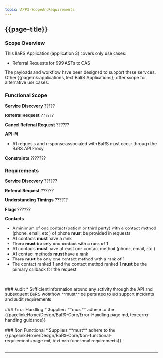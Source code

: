 ```yaml
---
topic: APP3-ScopeAndRequirements
---
```


## {{page-title}}

### Scope Overview

This BaRS Application (application 3) covers only use cases:
* Referral Requests for 999 ASTs to CAS


The payloads and workflow have been designed to support these services. Other {{pagelink:applications, text:BaRS Applications}} offer scope for alternative use cases.

### Functional Scope

**Service Discovery**
?????

**Referral Request**
??????

**Cancel Referral Request**
??????

**API-M**
* All requests and response associated with BaRS must occur through the BaRS API Proxy

**Constraints**
???????

### Requirements

**Service Discovery** 
??????

**Referral Request**
??????

**Understanding Timings**
??????

**Flags**
??????

**Contacts** 
* A minimum of one contact (patient or third party) with a contact method (phone, email, etc.) of phone **must** be provided in requests
* All contacts **must** have a rank
* There **must** be only one contact with a rank of 1
* All contacts **must** have at least one contact method (phone, email, etc.)
* All contact methods **must** have a rank
* There **must** be only one contact method with a rank of 1
* The contact ranked 1 and the contact method ranked 1 **must** be the primary callback for the request
<br>
<br>
### Audit
* Sufficient information around any activity through the API and subsequent BaRS workflow **must** be persisted to aid support incidents and audit requirements
<br>
<br>
### Error Handling 
* Suppliers **must** adhere to the {{pagelink:Home/Design/BaRS-Core/Error-Handling.page.md, text:error handling guidance}} 
<br>
<br>
### Non Functional 
* Suppliers **must** adhere to the {{pagelink:Home/Design/BaRS-Core/Non-functional-requirements.page.md, text:non functional requirements}}
<br>
<br>
<hr>